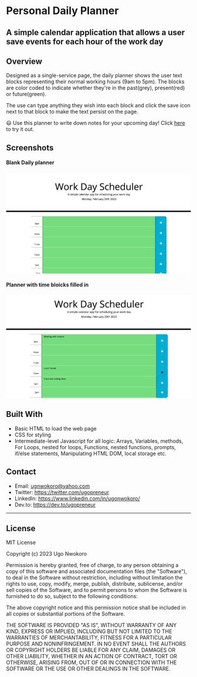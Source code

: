 # Personal Daily Planner

## A simple calendar application that allows a user save events for each hour of the work day

## Overview

Designed as a single-service page, the daily planner shows the user text blocks representing their normal working hours (9am to 5pm). The blocks are color coded to indicate whether they're in the past(grey), present(red) or future(green).

The use can type anything they wish into each block and click the save icon next to that block to make the text persist on the page. 

😃 Use this planner to write down notes for your upcoming day! Click [here](https://ugopreneur.github.io/personal-daily-planner/) to try it out.

## Screenshots

#### Blank Daily planner
<p align="center">
  <img src="./assets/images/readme-images/blank.png" width="700" title="blank planner" alt="black planner screen">
</p>

#### Planner with time bloicks filled in
<p align="center">
  <img src="./assets/images/readme-images/filled.png" width="700" title="filled planner" alt="filled planner screen">
</p>

## Built With

- Basic HTML to load the web page
- CSS for styling
- Intermediate-level Javascript for all logic: Arrays, Variables, methods, For Loops, nested for loops, Functions, nested functions, prompts, if/else statements, Manipulating HTML DOM, local storage etc.

## Contact

- Email: ugnwokoro@yahoo.com
- Twitter: https://twitter.com/ugopreneur
- LinkedIn: https://www.linkedin.com/in/ugonwokoro/ 
- Dev.to: https://dev.to/ugopreneur 

-----------------------------------------------------
## License
MIT License

Copyright (c) 2023 Ugo Nwokoro

Permission is hereby granted, free of charge, to any person obtaining a copy
of this software and associated documentation files (the "Software"), to deal
in the Software without restriction, including without limitation the rights
to use, copy, modify, merge, publish, distribute, sublicense, and/or sell
copies of the Software, and to permit persons to whom the Software is
furnished to do so, subject to the following conditions:

The above copyright notice and this permission notice shall be included in all
copies or substantial portions of the Software.

THE SOFTWARE IS PROVIDED "AS IS", WITHOUT WARRANTY OF ANY KIND, EXPRESS OR
IMPLIED, INCLUDING BUT NOT LIMITED TO THE WARRANTIES OF MERCHANTABILITY,
FITNESS FOR A PARTICULAR PURPOSE AND NONINFRINGEMENT. IN NO EVENT SHALL THE
AUTHORS OR COPYRIGHT HOLDERS BE LIABLE FOR ANY CLAIM, DAMAGES OR OTHER
LIABILITY, WHETHER IN AN ACTION OF CONTRACT, TORT OR OTHERWISE, ARISING FROM,
OUT OF OR IN CONNECTION WITH THE SOFTWARE OR THE USE OR OTHER DEALINGS IN THE
SOFTWARE.